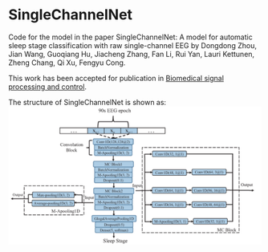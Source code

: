 # SingleChannelNet


Code for the model in the paper SingleChannelNet: A model for automatic sleep stage classification with raw single-channel EEG by Dongdong Zhou, Jian Wang, Guoqiang Hu, Jiacheng Zhang, Fan Li, Rui Yan, Lauri Kettunen, Zheng Chang, Qi Xu, Fengyu Cong.

This work has been accepted for publication in [Biomedical signal processing and control](https://www.sciencedirect.com/science/article/pii/S1746809422001148).

The structure of SingleChannelNet is shown as:
![SingleChannelNet](./images/SingleChannelNet.png)
